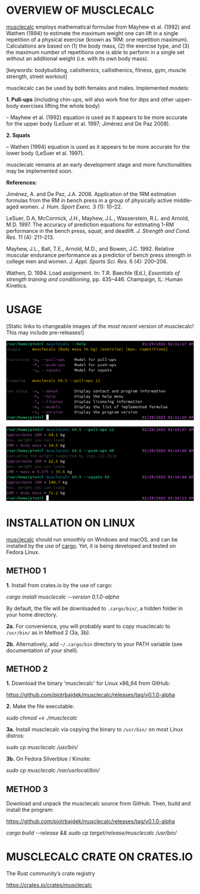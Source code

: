 # OVERVIEW OF MUSCLECALC

[musclecalc](https://github.com/piotrbajdek/musclecalc) employs mathematical formulae from Mayhew et al. (1992) and Wathen (1994) to estimate the maximum weight one can lift in a single repetition of a physical exercise (known as 1RM: one repetition maximum). Calculations are based on (1) the body mass, (2) the exercise type, and (3) the maximum number of repetitions one is able to perform in a single set without an additional weight (i.e. with its own body mass).

[keywords: bodybuilding, calisthenics, callisthenics, fitness, gym, muscle strength, street workout]

musclecalc can be used by both females and males. Implemented models:

**1. Pull-ups** (including chin-ups, will also work fine for dips and other upper-body exercises lifting the whole body)

– Mayhew et al. (1992) equation is used as it appears to be more accurate for the upper body (LeSuer et al. 1997; Jiménez and De Paz 2008).

**2. Squats**

– Wathen (1994) equation is used as it appears to be more accurate for the lower body (LeSuer et al. 1997).

musclecalc remains at an early development stage and more functionalities may be implemented soon.

**References:**

Jiménez, A. and De Paz, J.A. 2008. Application of the 1RM estimation formulas from the RM in bench press in a group of physically active middle-aged women. _J. Hum. Sport Exerc._ 3 (1): 10–22.

LeSuer, D.A, McCormick, J.H., Mayhew, J.L., Wasserstein, R.L. and Arnold, M.D. 1997. The accuracy of prediction equations for estimating 1-RM performance in the bench press, squat, and deadlift. _J. Strength and Cond. Res._ 11 (4): 211–213.

Mayhew, J.L., Ball, T.E., Arnold, M.D., and Bowen, J.C. 1992. Relative muscular endurance performance as a predictor of bench press strength in college men and women. _J. Appl. Sports Sci. Res._ 6 (4): 200–206.

Wathen, D. 1994. Load assignment. In: T.R. Baechle (Ed.), _Essentials of strength training and conditioning_, pp. 435–446. Champaign, IL: Human Kinetics.

# USAGE

[Static links to changeable images of the _most recent_ version of musclecalc! This may include pre-releases!]

![help-image](https://github.com/piotrbajdek/musclecalc/blob/main/docs/images/help-image.png?raw=true)

![example-image-1](https://github.com/piotrbajdek/musclecalc/blob/main/docs/images/example-image-1.png?raw=true)

# INSTALLATION ON LINUX

[musclecalc](https://github.com/piotrbajdek/musclecalc) should run smoothly on Windows and macOS, and can be installed by the use of [cargo](https://www.rust-lang.org/tools/install). Yet, it is being developed and tested on Fedora Linux.

## METHOD 1

**1.** Install from crates.io by the use of cargo:

_cargo install musclecalc \--version 0.1.0-alpha_

By default, the file will be downloaded to `.cargo/bin/`, a hidden folder in your home directory.

**2a.** For convenience, you will probably want to copy musclecalc to `/usr/bin/` as in Method 2 (3a, 3b).

**2b.** Alternatively, add `~/.cargo/bin` directory to your PATH variable (see documentation of your shell).

## METHOD 2

**1.** Download the binary 'musclecalc' for Linux x86_64 from GitHub:

https://github.com/piotrbajdek/musclecalc/releases/tag/v0.1.0-alpha

**2.** Make the file executable:

_sudo chmod +x ./musclecalc_

**3a.** Install musclecalc via copying the binary to `/usr/bin/` on most Linux distros:

_sudo cp musclecalc /usr/bin/_

**3b.** On Fedora Silverblue / Kinoite:

_sudo cp musclecalc /var/usrlocal/bin/_

## METHOD 3

Download and unpack the musclecalc source from GitHub. Then, build and install the program:

https://github.com/piotrbajdek/musclecalc/releases/tag/v0.1.0-alpha

_cargo build \--release && sudo cp target/release/musclecalc /usr/bin/_

# MUSCLECALC CRATE ON CRATES.IO

The Rust community’s crate registry

https://crates.io/crates/musclecalc
